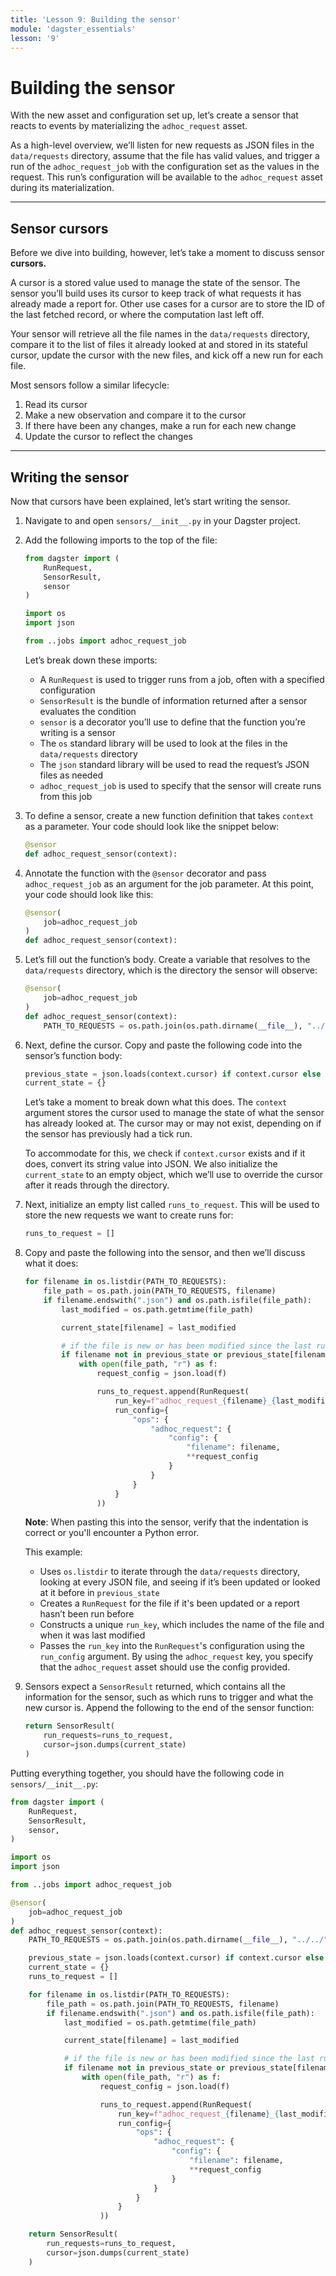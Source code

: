 ```yaml
---
title: 'Lesson 9: Building the sensor'
module: 'dagster_essentials'
lesson: '9'
---
```


# Building the sensor

With the new asset and configuration set up, let’s create a sensor that reacts to events by materializing the `adhoc_request` asset.

As a high-level overview, we’ll listen for new requests as JSON files in the `data/requests` directory, assume that the file has valid values, and trigger a run of the `adhoc_request_job` with the configuration set as the values in the request. This run’s configuration will be available to the `adhoc_request` asset during its materialization.

---

## Sensor cursors

Before we dive into building, however, let’s take a moment to discuss sensor **cursors.**

A cursor is a stored value used to manage the state of the sensor. The sensor you’ll build uses its cursor to keep track of what requests it has already made a report for. Other use cases for a cursor are to store the ID of the last fetched record, or where the computation last left off.

Your sensor will retrieve all the file names in the `data/requests` directory, compare it to the list of files it already looked at and stored in its stateful cursor, update the cursor with the new files, and kick off a new run for each file.

Most sensors follow a similar lifecycle:

1. Read its cursor
2. Make a new observation and compare it to the cursor
3. If there have been any changes, make a run for each new change
4. Update the cursor to reflect the changes

---

## Writing the sensor

Now that cursors have been explained, let’s start writing the sensor.

1. Navigate to and open `sensors/__init__.py` in your Dagster project.

2. Add the following imports to the top of the file:

   ```python
   from dagster import (
       RunRequest,
       SensorResult,
       sensor
   )

   import os
   import json

   from ..jobs import adhoc_request_job
   ```

   Let’s break down these imports:

   - A `RunRequest` is used to trigger runs from a job, often with a specified configuration
   - `SensorResult` is the bundle of information returned after a sensor evaluates the condition
   - `sensor` is a decorator you’ll use to define that the function you’re writing is a sensor
   - The `os` standard library will be used to look at the files in the `data/requests` directory
   - The `json` standard library will be used to read the request’s JSON files as needed
   - `adhoc_request_job` is used to specify that the sensor will create runs from this job

3. To define a sensor, create a new function definition that takes `context` as a parameter. Your code should look like the snippet below:

   ```python
   @sensor
   def adhoc_request_sensor(context):
   ```

4. Annotate the function with the `@sensor` decorator and pass `adhoc_request_job` as an argument for the job parameter. At this point, your code should look like this:

   ```python
   @sensor(
       job=adhoc_request_job
   )
   def adhoc_request_sensor(context):
   ```

5. Let’s fill out the function’s body. Create a variable that resolves to the `data/requests` directory, which is the directory the sensor will observe:

   ```python
   @sensor(
       job=adhoc_request_job
   )
   def adhoc_request_sensor(context):
       PATH_TO_REQUESTS = os.path.join(os.path.dirname(__file__), "../../", "data/requests")
   ```

6. Next, define the cursor. Copy and paste the following code into the sensor’s function body:

   ```python
   previous_state = json.loads(context.cursor) if context.cursor else {}
   current_state = {}
   ```

   Let’s take a moment to break down what this does. The `context` argument stores the cursor used to manage the state of what the sensor has already looked at. The cursor may or may not exist, depending on if the sensor has previously had a tick run.

   To accommodate for this, we check if `context.cursor` exists and if it does, convert its string value into JSON. We also initialize the `current_state` to an empty object, which we’ll use to override the cursor after it reads through the directory.

7. Next, initialize an empty list called `runs_to_request`. This will be used to store the new requests we want to create runs for:

   ```python
   runs_to_request = []
   ```

8. Copy and paste the following into the sensor, and then we’ll discuss what it does:

   ```python
   for filename in os.listdir(PATH_TO_REQUESTS):
       file_path = os.path.join(PATH_TO_REQUESTS, filename)
       if filename.endswith(".json") and os.path.isfile(file_path):
           last_modified = os.path.getmtime(file_path)

           current_state[filename] = last_modified

           # if the file is new or has been modified since the last run, add it to the request queue
           if filename not in previous_state or previous_state[filename] != last_modified:
               with open(file_path, "r") as f:
                   request_config = json.load(f)

                   runs_to_request.append(RunRequest(
                       run_key=f"adhoc_request_{filename}_{last_modified}",
                       run_config={
                           "ops": {
                               "adhoc_request": {
                                   "config": {
                                       "filename": filename,
                                       **request_config
                                   }
                               }
                           }
                       }
                   ))
   ```

   **Note**: When pasting this into the sensor, verify that the indentation is correct or you'll encounter a Python error.

   This example:

   - Uses `os.listdir`  to iterate through the `data/requests` directory, looking at every JSON file, and seeing if it’s been updated or looked at it before in `previous_state`
   - Creates a `RunRequest` for the file if it's been updated or a report hasn’t been run before
   - Constructs a unique `run_key`, which includes the name of the file and when it was last modified
   - Passes the `run_key` into the `RunRequest`'s configuration using the `run_config` argument. By using the `adhoc_request` key, you specify that the `adhoc_request` asset should use the config provided.

9. Sensors expect a `SensorResult` returned, which contains all the information for the sensor, such as which runs to trigger and what the new cursor is. Append the following to the end of the sensor function:

   ```python
   return SensorResult(
       run_requests=runs_to_request,
       cursor=json.dumps(current_state)
   )
   ```

Putting everything together, you should have the following code in `sensors/__init__.py`:

```python
from dagster import (
    RunRequest,
    SensorResult,
    sensor,
)

import os
import json

from ..jobs import adhoc_request_job

@sensor(
    job=adhoc_request_job
)
def adhoc_request_sensor(context):
    PATH_TO_REQUESTS = os.path.join(os.path.dirname(__file__), "../../", "data/requests")

    previous_state = json.loads(context.cursor) if context.cursor else {}
    current_state = {}
    runs_to_request = []

    for filename in os.listdir(PATH_TO_REQUESTS):
        file_path = os.path.join(PATH_TO_REQUESTS, filename)
        if filename.endswith(".json") and os.path.isfile(file_path):
            last_modified = os.path.getmtime(file_path)

            current_state[filename] = last_modified

            # if the file is new or has been modified since the last run, add it to the request queue
            if filename not in previous_state or previous_state[filename] != last_modified:
                with open(file_path, "r") as f:
                    request_config = json.load(f)

                    runs_to_request.append(RunRequest(
                        run_key=f"adhoc_request_{filename}_{last_modified}",
                        run_config={
                            "ops": {
                                "adhoc_request": {
                                    "config": {
                                        "filename": filename,
                                        **request_config
                                    }
                                }
                            }
                        }
                    ))

    return SensorResult(
        run_requests=runs_to_request,
        cursor=json.dumps(current_state)
    )
```
